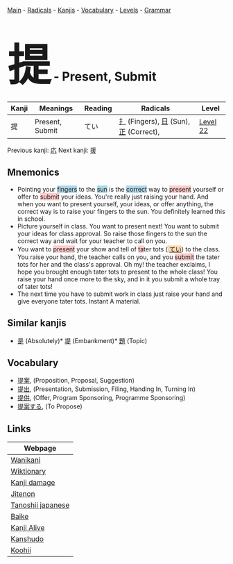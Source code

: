 <style> bigfont {font-size: 100px}</style>
[Main](../README.md) -
[Radicals](../radicals.md) -
[Kanjis](../kanjis.md) -
[Vocabulary](../vocabulary.md) -
[Levels](../levels.md) -
[Grammar](../grammar.md)
# <bigfont> 提</bigfont> - Present, Submit 

| Kanji | Meanings | Reading | Radicals | Level |
| --- | --- | --- | --- | --- |
| 提 | Present, Submit | てい | [扌](../radicals/扌.md) (Fingers), [日](../radicals/日.md) (Sun), [正](../radicals/正.md) (Correct),  | [Level 22](../levels/wk_level22.md) |

Previous kanji: [応](応.md) Next kanji: [援](援.md) 

## Mnemonics
 * Pointing your <span style="background-color:#ADD8E6"> fingers</span> to the <span style="background-color:#ADD8E6"> sun</span> is the <span style="background-color:#ADD8E6"> correct</span> way to <span style="background-color:#ffcccb"> present</span> yourself or offer to <span style="background-color:#ffcccb"> submit</span> your ideas. You're really just raising your hand. And when you want to present yourself, your ideas, or offer anything, the correct way is to raise your fingers to the sun. You definitely learned this in school.
* Picture yourself in class. You want to present next! You want to submit your ideas for class approval. So raise those fingers to the sun the correct way and wait for your teacher to call on you.
* You want to <span style="background-color:#ffcccb"> present</span> your show and tell of <span style="background-color:#ffcccb"> ta</span>ter tots (<span style="background-color:#fed8b1"> [てい](https://jisho.org/search/てい)</span>) to the class. You raise your hand, the teacher calls on you, and you <span style="background-color:#ffcccb"> submit</span> the tater tots for her and the class's approval. Oh my! the teacher exclaims, I hope you brought enough tater tots to present to the whole class! You raise your hand once more to the sky, and in it you submit a whole tray of tater tots!
* The next time you have to submit work in class just raise your hand and give everyone tater tots. Instant A material.


## Similar kanjis
 * [是](是.md) (Absolutely)* [堤](堤.md) (Embankment)* [題](題.md) (Topic)


## Vocabulary
 * [提案](../vocabulary/提.md), (Proposition, Proposal, Suggestion)
* [提出](../vocabulary/提.md), (Presentation, Submission, Filing, Handing In, Turning In)
* [提供](../vocabulary/提.md), (Offer, Program Sponsoring, Programme Sponsoring)
* [提案する](../vocabulary/提.md), (To Propose)



## Links 

| Webpage |
| --- |
| [Wanikani          ](https://www.wanikani.com/kanji/提) |
| [Wiktionary        ](https://en.wiktionary.org/wiki/提) |
| [Kanji damage      ](http://www.kanjidamage.com/kanji/search?utf8=✓&q=提) |
| [Jitenon           ](https://jitenon.com/kanji/提) |
| [Tanoshii japanese ](https://www.tanoshiijapanese.com/dictionary/kanji.cfm?k=提) |
| [Baike             ](https://baike.baidu.com/item/提) |
| [Kanji Alive       ](https://app.kanjialive.com/提) |
| [Kanshudo          ](https://www.kanshudo.com/searchmn?q=提) |
| [Koohii            ](https://kanji.koohii.com/study/kanji/提) |
